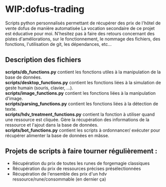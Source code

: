 # WIP:dofus-trading
Scripts python personnalisés permettant de récupérer des prix de l'hôtel de vente dofus de manière automatisée
La vocation secondaire de ce projet est éducative pour moi. N'hesitez pas à faire des retours concernant des pistes d'améliorations, sur le fonctionnement, le nommage des fichiers, des fonctions, l'utilisation de git, les dépendances, etc...

## Description des fichiers

**scripts/db_functions.py** contient les fonctions utiles à la manipulation de la base de données.<br>
**scripts/desktop_functions.py** contient les fonctions liées à la simulation de geste humain (souris, clavier, ...).<br>
**scripts/image_functions.py** contient les fonctions liées à la manipulation d'image.<br>
**scripts/parsing_functions.py** contient les fonctions liées à la détection de texte.<br>
**scripts/hdv_treatment_functions.py** contient la fonction à utiliser quand une ressource est cliquée. Gère la récupération des informations de la ressource et l'ajout dans la base de données.<br>
**scripts/bot_functions.py** contient les scripts à ordonnancer/ exécuter pour récupérer alimenter la base de données en mâsse.

## Projets de scripts à faire tourner régulièrement :
* Récupération du prix de toutes les runes de forgemagie classiques
* Récupération du prix de ressources précises présélectionnées
* Récupération de l'ensemble des prix d'un hdv ressource/rune/consommable (en dernier ça)
